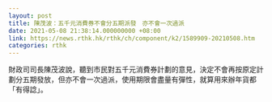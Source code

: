 ```yaml
---
layout: post
title: 陳茂波：五千元消費券不會分五期派發　亦不會一次過派
date: 2021-05-08 21:38:14.000000000 +08:00
link: https://news.rthk.hk/rthk/ch/component/k2/1589909-20210508.htm
categories: rthk
---
```


財政司司長陳茂波說，聽到市民對五千元消費券計劃的意見，決定不會再按原定計劃分五期發放，但亦不會一次過派，使用期限會盡量有彈性，就算用來辦年貨都「有得諗」。
